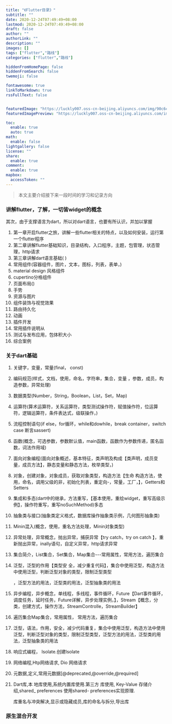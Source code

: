 ```yaml
---
title: "《Flutter目录》"
subtitle: ""
date: 2020-12-24T07:49:49+08:00
lastmod: 2020-12-24T07:49:49+08:00
draft: false
author: ""
authorLink: ""
description: ""
images: []
tags: ["flutter","路线"]
categories: ["flutter","路线"]

hiddenFromHomePage: false
hiddenFromSearch: false
twemoji: false

fontawesome: true
linkToMarkdown: true
rssFullText: false


featuredImage: "https://luckly007.oss-cn-beijing.aliyuncs.com/img/90c6cc12-742e-4c9f-b318-b912f163b8d0.png"
featuredImagePreview: "https://luckly007.oss-cn-beijing.aliyuncs.com/img/90c6cc12-742e-4c9f-b318-b912f163b8d0.png"

toc:
  enable: true
  auto: true
math:
  enable: false
lightgallery: false
license: ""
share:
  enable: true
comment:
  enable: true
mapbox:
  accessToken: ""
---
```




> 本文主要介绍接下来一段时间的学习和记录方向

<!--more-->

### 讲解flutter，了解，一切皆widget的概念

其次，由于支撑语言为dart，所以对dart语言，也要有所认识，并加以掌握

1. 第一章开启flutter之旅，讲解一些flutter相关的特点，以及如何安装，运行第一个flutter程序
2. 第二章讲解flutter基础知识，目录结构，入口程序，主题，包管理，状态管理，http请求
3. 第三章讲解dart语言基础( )
4. 常用组件(容器组件，图片，文本，图标，列表，表单，)
5. material design 风格组件
6. cupertino分格组件
7. 页面布局()
8. 手势
9. 资源与图片
10. 组件装饰与视觉效果
11. 路由持久化
12. 动画
13. 插件开发
14. 常用插件说明从
15. 测试与发布应用，包体积大小
16. 综合案例



### 关于dart基础

1. 关键字，变量，常量(final， const)

2. 编码规范(样式，文档，使用，命名，字符串，集合，变量 ，参数，成员，构造参数，异常处理)

3. 数据类型(Number，String，Boolean，List，Set，Map)

4. 运算符(算术运算符，关系运算符，类型测试操作符，赋值操作符，位运算符，逻辑运算符，条件表达式，级联操作，)

5. 流程控制语句(if else，for循环，while和dowhile，break container，switch case 断言sassert)

6. 函数(概念，可选参数，参数默认值，main函数，函数作为参数传递，匿名函数，词法作用域)

7. 面向对象编程(面向对象概述，基本特征，类声明及构成【类声明，成员变量，成员方法】，静态变量和静态方法，枚举类型，)

8. 对象，创建对象，对象成员，获取对象类型，构造方法【生命 构造方法，使用，命名，调用父级的非，初始化列表，重定向-，常量，工厂，】，Getters和Setters

9. 集成和多态(dart中的继承，方法重写，【基本使用，重绘widget，重写高级示例】，操作符重写，重写noSuchMethod)多态

10. 抽象类与接口(抽象类定义格式，数据库操作抽象类示例，几何图形抽象类)

11. Minin混入(概念，使用，重名方法处理，Minin对象类型)

12. 异常处理，异常概念，抛出异常，捕获异常【try catch，try on catch 】，重新抛出异常，inally语句，自定义异常，http请求异常

13. 集合简介，List集合，Set集合，Map集合---常用属性，常用方法，遍历集合

14. 泛型，泛型的作用【类型安 全，减少重复代码】，集合中使用泛型，构造方法中使用泛型，判断泛型对象的类型，限制泛型类型

    ，泛型方法的用法，泛型类的用法，泛型抽象类的用法

15. 异步编程，异步概念，单线程，多线程，事件循环，Future【Dart事件循环，调度任务，延时任务，Future详解，异步处理实例，】，Stream【概念，分类，创建方式，操作方法，StreamControlle，StreamBuilder】

16. 遍历集合Map集合，常用属性， 常用方法，遍历集合

17. 泛型，语法，作用，安全，减少代码重复，集合中使用泛型，构造方法中使用泛型，判断泛型对象的类型，限制泛型类型，泛型方法的用法，泛型类的用法，泛型抽象类的用法

18. 响应式编程， Isolate.创建Isolate

19. 网络编程,Htp网络请求, Dio 网络请求

20. 元数据,定义,常用元数据[@deprecated,@override,@required]

21. Dart库,本 地库使用,系统内置库使用.第三方 库使用, Key-Value 存储介绍,shared_ preferences 使用shared- preferences实现原理.

    库重名与冲突解决,显示或隐藏成员,库的命名与拆分,导出库

### 原生混合开发